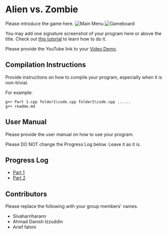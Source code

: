 # Alien vs. Zombie

Please introduce the game here.
![Main Menu](https://drive.google.com/drive/folders/1K6aQx5OLxB5_AKqZTIpSkfdxI7mwdBiM?usp=share_link "Main Menu")
![Gameboard](https://drive.google.com/drive/folders/1EhsnyzP4sLSLxXg140iCn6635cMMBJfN?usp=share_link "Gameboard")

You may add one signature screenshot of your program here or above the title. Check out [this tutorial](https://www.digitalocean.com/community/tutorials/markdown-markdown-images) to learn how to do it.

Please provide the YouTube link to your [Video Demo](https://youtu.be/va8H4eQCfhY).

## Compilation Instructions

Provide instructions on how to compile your program, especially when it is non-trivial.

For example:

```
g++ Part 1.cpp folder1\code.cpp folder2\code.cpp ......
g++ readme.md
```

## User Manual

Please provide the user manual on how to use your program.

Please DO NOT change the Progress Log below. Leave it as it is.

## Progress Log

- [Part 1](PART1.md)
- [Part 2](PART2.md)

## Contributors

Please replace the following with your group members' names. 

- Sivaharriharann
- Ahmad Danish Izzuddin
- Arief fahmi



